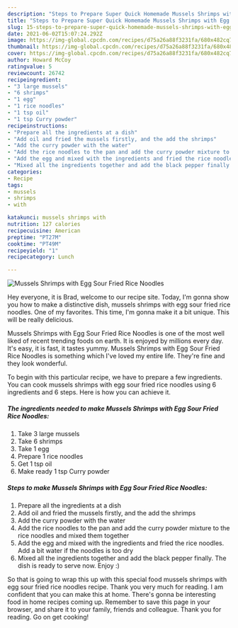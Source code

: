 ```yaml
---
description: "Steps to Prepare Super Quick Homemade Mussels Shrimps with Egg Sour Fried Rice Noodles"
title: "Steps to Prepare Super Quick Homemade Mussels Shrimps with Egg Sour Fried Rice Noodles"
slug: 15-steps-to-prepare-super-quick-homemade-mussels-shrimps-with-egg-sour-fried-rice-noodles
date: 2021-06-02T15:07:24.292Z
image: https://img-global.cpcdn.com/recipes/d75a26a88f3231fa/680x482cq70/mussels-shrimps-with-egg-sour-fried-rice-noodles-recipe-main-photo.jpg
thumbnail: https://img-global.cpcdn.com/recipes/d75a26a88f3231fa/680x482cq70/mussels-shrimps-with-egg-sour-fried-rice-noodles-recipe-main-photo.jpg
cover: https://img-global.cpcdn.com/recipes/d75a26a88f3231fa/680x482cq70/mussels-shrimps-with-egg-sour-fried-rice-noodles-recipe-main-photo.jpg
author: Howard McCoy
ratingvalue: 5
reviewcount: 26742
recipeingredient:
- "3 large mussels"
- "6 shrimps"
- "1 egg"
- "1 rice noodles"
- "1 tsp oil"
- "1 tsp Curry powder"
recipeinstructions:
- "Prepare all the ingredients at a dish"
- "Add oil and fried the mussels firstly, and the add the shrimps"
- "Add the curry powder with the water"
- "Add the rice noodles to the pan and add the curry powder mixture to the rice noodles and mixed them together"
- "Add the egg and mixed with the ingredients and fried the rice noodles. Add a bit water if the noodles is too dry"
- "Mixed all the ingredients together and add the black pepper finally. The dish is ready to serve now. Enjoy :)"
categories:
- Recipe
tags:
- mussels
- shrimps
- with

katakunci: mussels shrimps with 
nutrition: 127 calories
recipecuisine: American
preptime: "PT27M"
cooktime: "PT49M"
recipeyield: "1"
recipecategory: Lunch

---
```



![Mussels Shrimps with Egg Sour Fried Rice Noodles](https://img-global.cpcdn.com/recipes/d75a26a88f3231fa/680x482cq70/mussels-shrimps-with-egg-sour-fried-rice-noodles-recipe-main-photo.jpg)

Hey everyone, it is Brad, welcome to our recipe site. Today, I'm gonna show you how to make a distinctive dish, mussels shrimps with egg sour fried rice noodles. One of my favorites. This time, I'm gonna make it a bit unique. This will be really delicious.



Mussels Shrimps with Egg Sour Fried Rice Noodles is one of the most well liked of recent trending foods on earth. It is enjoyed by millions every day. It's easy, it is fast, it tastes yummy. Mussels Shrimps with Egg Sour Fried Rice Noodles is something which I've loved my entire life. They're fine and they look wonderful.


To begin with this particular recipe, we have to prepare a few ingredients. You can cook mussels shrimps with egg sour fried rice noodles using 6 ingredients and 6 steps. Here is how you can achieve it.

<!--inarticleads1-->

##### The ingredients needed to make Mussels Shrimps with Egg Sour Fried Rice Noodles:

1. Take 3 large mussels
1. Take 6 shrimps
1. Take 1 egg
1. Prepare 1 rice noodles
1. Get 1 tsp oil
1. Make ready 1 tsp Curry powder




<!--inarticleads2-->

##### Steps to make Mussels Shrimps with Egg Sour Fried Rice Noodles:

1. Prepare all the ingredients at a dish
1. Add oil and fried the mussels firstly, and the add the shrimps
1. Add the curry powder with the water
1. Add the rice noodles to the pan and add the curry powder mixture to the rice noodles and mixed them together
1. Add the egg and mixed with the ingredients and fried the rice noodles. Add a bit water if the noodles is too dry
1. Mixed all the ingredients together and add the black pepper finally. The dish is ready to serve now. Enjoy :)




So that is going to wrap this up with this special food mussels shrimps with egg sour fried rice noodles recipe. Thank you very much for reading. I am confident that you can make this at home. There's gonna be interesting food in home recipes coming up. Remember to save this page in your browser, and share it to your family, friends and colleague. Thank you for reading. Go on get cooking!
